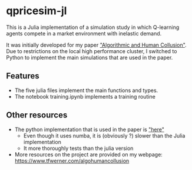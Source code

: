 # qpricesim-jl

This is a Julia implementation of a simulation study in which Q-learning agents compete in a market environment with
inelastic demand.

It was initially developed for my paper ["Algorithmic and Human Collusion"](https://tofewe.github.io/Algorithmic_and_Human_Collusion_Tobias_Werner.pdf). 
Due to restrictions on the local high performance cluster, I switched to Python to implement the main simulations that are used in the paper. 

## Features
- The five julia files implement the main functions and types.
- The notebook training.ipynb implements a training routine

## Other resources
- The python implementation that is used in the paper is ["here"](https://github.com/ToFeWe/qpricesim)
  - Even though it uses numba, it is (obviously ?) slower than the Julia implementation
  - It more thoroughly tests than the julia version
- More resources on the project are provided on my webpage: https://www.tfwerner.com/algohumancollusion